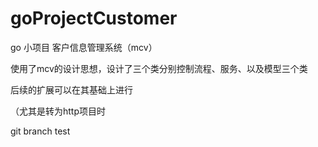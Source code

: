 # goProjectCustomer
go 小项目 客户信息管理系统（mcv）

使用了mcv的设计思想，设计了三个类分别控制流程、服务、以及模型三个类

后续的扩展可以在其基础上进行

（尤其是转为http项目时

git branch test
